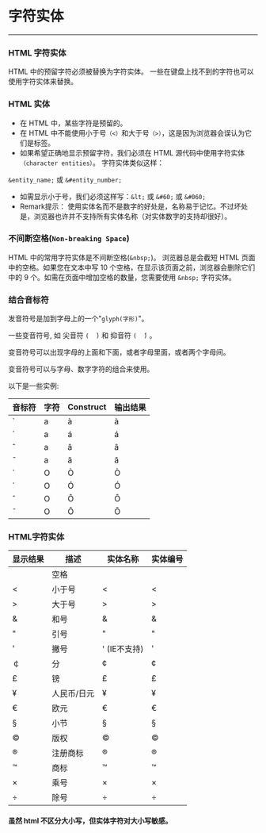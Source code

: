 # 字符实体
---

### HTML 字符实体

HTML 中的预留字符必须被替换为字符实体。
一些在键盘上找不到的字符也可以使用字符实体来替换。

### HTML 实体

- 在 HTML 中，某些字符是预留的。
- 在 HTML 中不能使用小于号`（<）`和大于号`（>）`，这是因为浏览器会误认为它们是标签。
- 如果希望正确地显示预留字符，我们必须在 HTML 源代码中使用字符实体`（character entities）`。 字符实体类似这样：

`&entity_name;`
或
`&#entity_number;`

- 如需显示小于号，我们必须这样写：`&lt;` 或 `&#60;` 或 `&#060;`
- Remark提示： 使用实体名而不是数字的好处是，名称易于记忆。不过坏处是，浏览器也许并不支持所有实体名称（对实体数字的支持却很好）。

### 不间断空格(`Non-breaking Space`)

HTML 中的常用字符实体是不间断空格(`&nbsp;`)。
浏览器总是会截短 HTML 页面中的空格。如果您在文本中写 10 个空格，在显示该页面之前，浏览器会删除它们中的 9 个。如需在页面中增加空格的数量，您需要使用 `&nbsp;` 字符实体。

### 结合音标符

发音符号是加到字母上的一个"`glyph(字形)`"。

一些变音符号, 如 尖音符 `(  ̀)` 和 抑音符 `(  ́)` 。

变音符号可以出现字母的上面和下面，或者字母里面，或者两个字母间。

变音符号可以与字母、数字字符的组合来使用。

以下是一些实例:

|音标符	|字符	|Construct|输出结果	|
|----		|----	|----			|----			|
|  ̀		|a		|a&#768;	|à					|
|  ́		|a		|a&#769;	|á					|
|̂			|a		|a&#770;	|â					|
|  ̃		|a		|a&#771;	|ã					|
|  ̀		|O		|O&#768;	|Ò					|
|  ́		|O		|O&#769;	|Ó					|
|̂			|O		|O&#770;	|Ô					|
|  ̃		|O		|O&#771;	|Õ					|

### HTML字符实体

|显示结果	|描述				|实体名称					|实体编号	|
|----			|----				|----							|----			|
|					|空格				|&nbsp;						|&#160;		|
|<				|小于号			|&lt;							|&#60;		|
|>				|大于号			|&gt;							|&#62;		|
|&				|和号				|&amp;						|&#38;		|
|"				|引号				|&quot;						|&#34;		|
|'				|撇号				|&apos; (IE不支持)|&#39;			|
|￠				|分					|&cent;						|&#162;		|
|£				|镑					|&pound;					|&#163;		|
|¥				|人民币/日元 |&yen;						|&#165;		|
|€				|欧元				|&euro;						|&#8364;	|
|§				|小节				|&sect;						|&#167;		|
|©				|版权				|&copy;						|&#169;		|
|®				|注册商标		|&reg;						|&#174;		|
|™				|商标				|&trade;					|&#8482;	|
|×				|乘号				|&times;					|&#215;		|
|÷				|除号				|&divide;					|&#247;		|

#### 虽然 html 不区分大小写，但实体字符对大小写敏感。